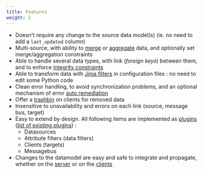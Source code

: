 ```yaml
---
title: Features
weight: 2
---
```


- Doesn't require any change to the source data model(s) (ie. no need to add a `last_updated` column)
- Multi-source, with ability to [merge](../hermes/how-it-works/hermes-server/data-merging/) or [aggregate](../hermes/how-it-works/hermes-server/data-aggregation/) data, and optionally set merge/aggregation constraints
- Able to handle several data types, with link (*foreign keys*) between them, and to enforce [integrity constraints](../hermes/how-it-works/hermes-server/integrity-constraints/)
- Able to transform data with [Jinja filters](https://jinja.palletsprojects.com/en/3.1.x/templates/#filters) in configuration files : no need to edit some Python code
- Clean error handling, to avoid synchronization problems, and an optional mechanism of error [auto remediation](../hermes/how-it-works/hermes-client/auto-remediation/)
- Offer a [trashbin](../hermes/key-concepts/#trashbin) on clients for removed data
- Insensitive to unavailability and errors on each link (source, message bus, target)
- Easy to extend by design. All following items are implemented as [plugins](development/plugins/) ([list of existing plugins](setup/configuration/plugins/)) :
  - Datasources
  - Attribute filters (data filters)
  - Clients (targets)
  - Messagebus
- Changes to the datamodel are easy and safe to integrate and propagate, whether on the [server](../maintenance/server-datamodel-update/) or on the [clients](../maintenance/client-datamodel-update/)
